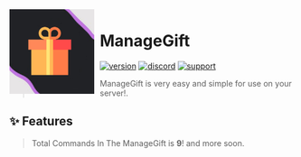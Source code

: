 <img width="150" height="150" style="float: left; margin: 0 10px 0 0;" alt="ManageGift" src="./assets/logo.png">  

# ManageGift

[![version](https://img.shields.io/github/package-json/v/Hadi-Koubeissi/id-code-?color=%23dd2349&style=for-the-badge)](https://github.com/Hadi-Koubeissi/ManageGift)
[![discord](https://img.shields.io/discord/710852417100578849?color=blue&label=DISCORD&style=for-the-badge)](https://discord.gg/7XfV4Md)
[![support](https://img.shields.io/badge/SUPPORT-BY%20PAYPAL-orange?style=for-the-badge)](https://paypal.me/Hadikob)
> ManageGift is very easy and simple for use on your server!.

## ✨  Features
> Total Commands In The ManageGift is **9**! and more soon.